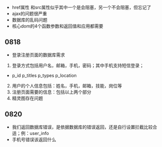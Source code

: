 - href属性 和src属性似乎其中一个是会阻塞，另一个不会阻塞，但忘记了
- ajax的问题很严重
- 数据库的乱码问题
- 核心dom的4个函数参数和返回值和应用都需要
## 0818
- 登录注册页面的数据库需求
1. 登录方式包括用户名，邮箱，手机，密码；其中手机支持短信登录；
  -   p_id p_titles p_types p_location 
2. 用户的个人信息包括：姓名，手机，邮箱，技能，岗位等
3. 注册页面需要的信息：包括以上两个部分
4. 精灵图存在问题
## 0820
- 我们返回数据库错误，是依据数据库的错误返回，还是自行设置拦截比较合适；例：user_info
- 手机号错误该返回什么